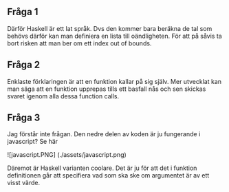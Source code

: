 ## Fråga 1
Därför Haskell är ett lat språk. Dvs den kommer bara beräkna de tal som behövs därför kan man definiera en lista till oändligheten. För att på såvis ta bort risken att man ber om ett index out of bounds.

## Fråga 2
Enklaste förklaringen är att en funktion kallar på sig själv. Mer utvecklat kan man säga att en funktion upprepas tills ett basfall nås och sen skickas svaret igenom alla dessa function calls.

## Fråga 3
Jag förstår inte frågan. Den nedre delen av koden är ju fungerande i javascript? Se här

![javascript.PNG] (./assets/javascript.png)

Däremot är Haskell varianten coolare. Det är ju för att det i funktion definitionen går att specifiera vad som ska ske om argumentet är av ett visst värde.